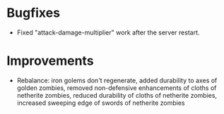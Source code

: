 # Bugfixes
* Fixed "attack-damage-multiplier" work after the server restart.

# Improvements
* Rebalance: iron golems don't regenerate, added durability to axes of golden zombies, removed non-defensive enhancements of cloths of netherite zombies, reduced durability of cloths of netherite zombies, increased sweeping edge of swords of netherite zombies
